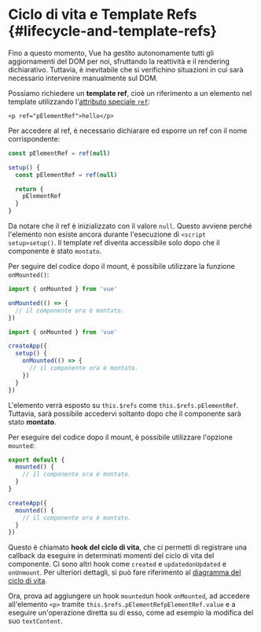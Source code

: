 # Ciclo di vita e Template Refs {#lifecycle-and-template-refs}

Fino a questo momento, Vue ha gestito autonomamente tutti gli aggiornamenti del DOM per noi, sfruttando la reattività e il rendering dichiarativo. Tuttavia, è inevitabile che si verifichino situazioni in cui sarà necessario intervenire manualmente sul DOM.

Possiamo richiedere un **template ref**, cioè un riferimento a un elemento nel template utilizzando l'<a target="_blank" href="/api/built-in-special-attributes.html#ref">attributo speciale `ref`</a>:

```vue-html
<p ref="pElementRef">hello</p>
```

<div class="composition-api">

Per accedere al ref, è necessario dichiarare <span class="html"> ed esporre</span> un ref con il nome corrispondente:

<div class="sfc">

```js
const pElementRef = ref(null)
```

</div>
<div class="html">

```js
setup() {
  const pElementRef = ref(null)

  return {
    pElementRef
  }
}
```

</div>

Da notare che il ref è inizializzato con il valore `null`. Questo avviene perché l'elemento non esiste ancora durante l'esecuzione di <span class="sfc">`<script setup>`</span><span class="html">`setup()`</span>. Il template ref diventa accessibile solo dopo che il componente è stato `montato`.

Per seguire del codice dopo il mount, è possibile utilizzare la funzione `onMounted()`:

<div class="sfc">

```js
import { onMounted } from 'vue'

onMounted(() => {
  // il componente ora è montato.
})
```

</div>
<div class="html">

```js
import { onMounted } from 'vue'

createApp({
  setup() {
    onMounted(() => {
      // il componente ora è montato.
    })
  }
})
```

</div>
</div>

<div class="options-api">

L'elemento verrà esposto su `this.$refs` come `this.$refs.pElementRef`. Tuttavia, sarà possibile accedervi soltanto dopo che il componente sarà stato **montato**.

Per eseguire del codice dopo il mount, è possibile utilizzare l'opzione `mounted`:

<div class="sfc">

```js
export default {
  mounted() {
    // il componente ora è montato.
  }
}
```

</div>
<div class="html">

```js
createApp({
  mounted() {
    // il componente ora è montato.
  }
})
```

</div>
</div>

Questo è chiamato **hook del ciclo di vita**, che ci permetti di registrare una callback da eseguire in determinati momenti del ciclo di vita del componente. Ci sono altri hook come <span class="options-api">`created` e `updated`</span><span class="composition-api">`onUpdated` e `onUnmount`</span>. Per ulteriori dettagli, si può fare riferimento al <a target="_blank" href="/guide/essentials/lifecycle.html#lifecycle-diagram">diagramma del ciclo di vita</a>.

Ora, prova ad aggiungere <span class="options-api">un hook `mounted`</span><span class="composition-api">un hook `onMounted`</span>, ad accedere all'elemento `<p>` tramite <span class="options-api">`this.$refs.pElementRef`</span><span class="composition-api">`pElementRef.value`</span> e a eseguire un'operazione diretta su di esso, come ad esempio la modifica del suo `textContent`.
